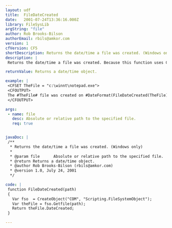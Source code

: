 ```yaml
---
layout: udf
title:  FileDateCreated
date:   2001-07-24T13:36:16.000Z
library: FileSysLib
argString: "file"
author: Rob Brooks-Bilson
authorEmail: rbils@amkor.com
version: 1
cfVersion: CF5
shortDescription: Returns the date/time a file was created. (Windows only)
description: |
 Returns the date/time a file was created. Because this function uses COM, it is only supported in the Windows version of ColdFusion.

returnValue: Returns a date/time object.

example: |
 <CFSET TheFile = "c:\winnt\notepad.exe">
 <CFOUTPUT>
 The #TheFile# file was created on #DateFormat(FileDateCreated(TheFile), 'mm/dd/yyyy')# at #TimeFormat(FileDateCreated(TheFile), 'HH:MM:SS')#.
 </CFOUTPUT>

args:
 - name: file
   desc: Absolute or relative path to the specified file.
   req: true


javaDoc: |
 /**
  * Returns the date/time a file was created. (Windows only)
  * 
  * @param file      Absolute or relative path to the specified file. 
  * @return Returns a date/time object. 
  * @author Rob Brooks-Bilson (rbils@amkor.com) 
  * @version 1.0, July 24, 2001 
  */

code: |
 function FileDateCreated(path)
 {
   Var fso  = CreateObject("COM", "Scripting.FileSystemObject");
   Var theFile = fso.Getfile(path);
   Return theFile.DateCreated;
 }

---
```


